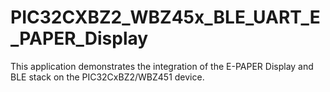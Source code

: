 # PIC32CXBZ2_WBZ45x_BLE_UART_E_PAPER_Display
This application demonstrates the integration of the E-PAPER Display and BLE stack on the PIC32CxBZ2/WBZ451 device.
